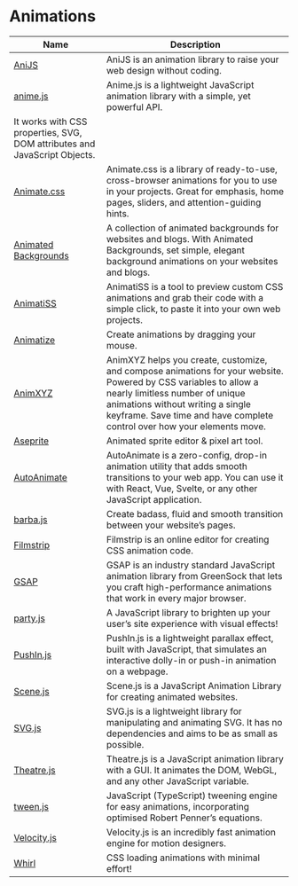 # Animations

| Name | Description |
| --- | --- |
| [AniJS](https://anijs.github.io/) | AniJS is an animation library to raise your web design without coding. |
| [anime.js](https://animejs.com/) | Anime.js is a lightweight JavaScript animation library with a simple, yet powerful API.
It works with CSS properties, SVG, DOM attributes and JavaScript Objects. |
| [Animate.css](https://animate.style/) | Animate.css is a library of ready-to-use, cross-browser animations for you to use in your projects. Great for emphasis, home pages, sliders, and attention-guiding hints. |
| [Animated Backgrounds](https://animatedbackgrounds.me/) | A collection of animated backgrounds for websites and blogs. With Animated Backgrounds, set simple, elegant background animations on your websites and blogs. |
| [AnimatiSS](https://xsgames.co/animatiss/) | AnimatiSS is a tool to preview custom CSS animations and grab their code with a simple click, to paste it into your own web projects. |
| [Animatize](https://animatize.com/) | Create animations by dragging your mouse. |
| [AnimXYZ](https://animxyz.com/) | AnimXYZ helps you create, customize, and compose animations for your website. Powered by CSS variables to allow a nearly limitless number of unique animations without writing a single keyframe. Save time and have complete control over how your elements move. |
| [Aseprite](https://www.aseprite.org/) | Animated sprite editor & pixel art tool. |
| [AutoAnimate](https://auto-animate.formkit.com/) | AutoAnimate is a zero-config, drop-in animation utility that adds smooth transitions to your web app. You can use it with React, Vue, Svelte, or any other JavaScript application. |
| [barba.js](https://barba.js.org/) | Create badass, fluid and smooth transition between your website’s pages. |
| [Filmstrip](https://filmstrip.berryscript.com/) | Filmstrip is an online editor for creating CSS animation code. |
| [GSAP](https://gsap.com/) | GSAP is an industry standard JavaScript animation library from GreenSock that lets you craft high-performance animations that work in every major browser. |
| [party.js](https://party.js.org/) | A JavaScript library to brighten up your user’s site experience with visual effects! |
| [PushIn.js](https://pushinjs.com/) | PushIn.js is a lightweight parallax effect, built with JavaScript, that simulates an interactive dolly-in or push-in animation on a webpage. |
| [Scene.js](https://daybrush.com/scenejs/) | Scene.js is a JavaScript Animation Library for creating animated websites. |
| [SVG.js](https://svgjs.com/) | SVG.js is a lightweight library for manipulating and animating SVG. It has no dependencies and aims to be as small as possible. |
| [Theatre.js](https://www.theatrejs.com/) | Theatre.js is a JavaScript animation library with a GUI. It animates the DOM, WebGL, and any other JavaScript variable. |
| [tween.js](https://tweenjs.github.io/tween.js/) | JavaScript (TypeScript) tweening engine for easy animations, incorporating optimised Robert Penner’s equations. |
| [Velocity.js](http://velocityjs.org/) | Velocity.js is an incredibly fast animation engine for motion designers. |
| [Whirl](https://whirl.netlify.app/) | CSS loading animations with minimal effort! |